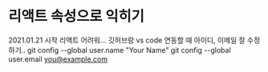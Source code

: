 # 리액트 속성으로 익히기
2021.01.21 시작
리액트 어려워...
깃허브랑 vs code 연동할 때 아이디, 이메일 잘 수정하기.. 
git config --global user.name "Your Name"
git config --global user.email you@example.com
